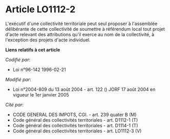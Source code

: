 # Article LO1112-2

L'exécutif d'une collectivité territoriale peut seul proposer à l'assemblée délibérante de cette collectivité de soumettre à
référendum local tout projet d'acte relevant des attributions qu'il exerce au nom de la collectivité, à l'exception des
projets d'acte individuel.

**Liens relatifs à cet article**

_Codifié par_:

  - Loi n°96-142 1996-02-21

_Modifié par_:

  - Loi n°2004-809 du 13 août 2004 - art. 122 () JORF 17 août 2004 en vigueur le 1er janvier 2005

_Cité par_:

  - CODE GENERAL DES IMPOTS, CGI. - art. 239 quater B (M)
  - Code général des collectivités territoriales - art. D1112-1 (T)
  - Code général des collectivités territoriales - art. D1114-1 (T)
  - Code général des collectivités territoriales - art. LO1112-3 (V)
